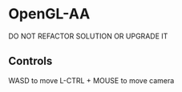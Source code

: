 # OpenGL-AA
DO NOT REFACTOR SOLUTION OR UPGRADE IT

## Controls
WASD to move
L-CTRL + MOUSE to move camera